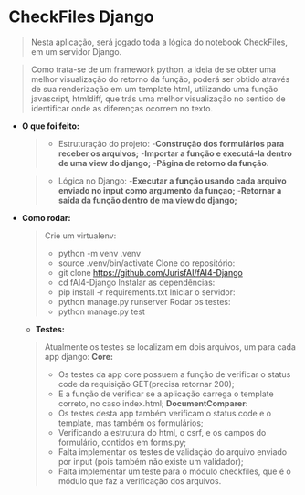 # CheckFiles Django
> Nesta aplicação, será jogado toda a lógica do notebook CheckFiles, em um servidor Django.

> Como trata-se de um framework python, a ideia de se obter uma melhor visualização do retorno da função, poderá ser obtido através de sua renderização em um template html, utilizando uma função javascript, htmldiff, que trás uma melhor visualização no sentido de identificar onde as diferenças ocorrem no texto.

* __O que foi feito:__
    >- Estruturação do projeto:
    >   -__Construção dos formulários para receber os arquivos;__
    >   -__Importar a função e executá-la dentro de uma view do django;__
    >   -__Página de retorno da função.__

    >- Lógica no Django:
    >   -__Executar a função usando cada arquivo enviado no input como argumento da funçao;__
    >   -__Retornar a saída da função dentro de ma view do django;__

* __Como rodar:__
    > Crie um virtualenv:
    >   - python -m venv .venv
    >   - source .venv/bin/activate
    > Clone do repositório:
    >   - git clone https://github.com/JurisfAI/fAI4-Django
    >   - cd fAI4-Django
    > Instalar as dependências:
    >   - pip install -r requirements.txt
    > Iniciar o servidor:
    >   - python manage.py runserver
    > Rodar os testes:
    >   - python manage.py test

    * __Testes:__
    > Atualmente os testes se localizam em dois arquivos, um para cada app django:
    > __Core:__
    >   - Os testes da app core possuem a função de verificar o status code da requisição GET(precisa retornar 200);
    >   - E a função de verificar se a aplicação carrega o template correto, no caso index.html;
    >__DocumentComparer:__
    >   - Os testes desta app também verificam o status code e o template, mas também os formulários;
    >   - Verificando a estrutura do html, o csrf, e os campos do formulário, contidos em forms.py;
    >   - Falta implementar os testes de validação do arquivo enviado por input (pois também não existe um validador);
    >   - Falta implementar um teste para o módulo checkfiles, que é o módulo que faz a verificação dos arquivos. 